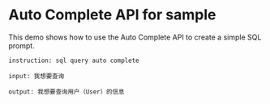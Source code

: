 # Auto Complete API for sample

This demo shows how to use the Auto Complete API to create a simple SQL prompt.

```
instruction: sql query auto complete

input: 我想要查询

output: 我想要查询用户（User）的信息
```